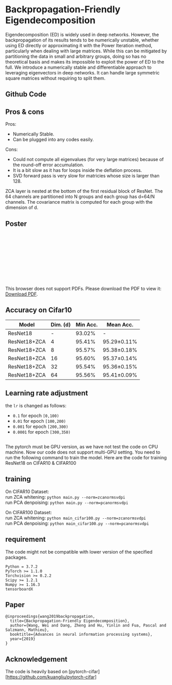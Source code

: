 # Backpropagation-Friendly Eigendecomposition
Eigendecomposition (ED) is widely used in deep networks. However, the backpropagation of its results tends to be numerically unstable, whether using ED directly or approximating it with the Power Iteration method, particularly when dealing with large matrices. While this can be mitigated by partitioning the data in small and arbitrary groups, doing so has no theoretical basis and makes its impossible to exploit the power of ED to the full. We introduce a numerically stable and differentiable approach to leveraging eigenvectors in deep networks. It can handle large symmetric square matrices without requiring to split them.
## Github Code
## Pros & cons
Pros:
- Numerically Stable.
- Can be plugged into any codes easily.

Cons:
- Could not compute all eigenvalues (for very large matrices) because of the round-off error accumulation.
- It is a bit slow as it has for loops inside the deflation process.
- SVD forward pass is very slow for matricies whose size is larger than 128.

ZCA layer is nested at the bottom of the first residual block of ResNet.
The 64 channels are partitioned into N groups and each group has d=64/N channels.
The covariance matrix is computed for each group with the dimension of d.
## Poster
<object data="https://github.com/WeiWangTrento/Power-Iteration-SVD/blob/master/poster.pdf" type="application/pdf" width="1400px" height="700px">
    <embed src="https://github.com/WeiWangTrento/Power-Iteration-SVD/blob/master/poster.pdf">
        <p>This browser does not support PDFs. Please download the PDF to view it: <a href="https://github.com/WeiWangTrento/Power-Iteration-SVD/blob/master/poster.pdf">Download PDF</a>.</p>
    </embed>
</object>

## Accuracy on Cifar10
| Model             |Dim. (d)| Min Acc.    | Mean Acc.  |
| ----------------- | ------ | ----------- |----------- |
| ResNet18          | -      | 93.02%      | -     |
| ResNet18+ZCA      | 4      | 95.41%      | 95.29±0.11%     |
| ResNet18+ZCA      | 8      | 95.57%      | 95.38±0.18%     |
| ResNet18+ZCA      | 16     | 95.60%      | 95.37±0.14%     |
| ResNet18+ZCA      | 32     | 95.54%      | 95.36±0.15%     |
| ResNet18+ZCA      | 64     | 95.56%      | 95.41±0.09%     |

## Learning rate adjustment
the `lr` is changed as follows:
- `0.1` for epoch `[0,100)`
- `0.01` for epoch `[100,200)`
- `0.001` for epoch `[200,300)`
- `0.0001` for epoch `[300,350)`

##
The pytorch must be GPU version, as we have not test the code on CPU machine.
Now our code does not support multi-GPU setting.
You need to run the following command to train the model.
Here are the code for training ResNet18 on CIFAR10 & CIFAR100

## training
On CIFAR10 Dataset: \
run ZCA whitening: `python main.py --norm=zcanormsvdpi` \
run PCA denpoising: `python main.py --norm=pcanormsvdpi`

On CIFAR100 Dataset: \
run ZCA whitening: `python main_cifar100.py --norm=zcanormsvdpi` \
run PCA denpoising: `python main_cifar100.py --norm=pcanormsvdpi`

## requirement
The code might not be compatible with lower version of the specified packages.

```
Python = 3.7.2
PyTorch >= 1.1.0
Torchvision >= 0.2.2
Scipy >= 1.2.1
Numpy >= 1.16.3
tensorboardX
```

## Paper
```
@inproceedings{wang2019backpropagation,
  title={Backpropagation-Friendly Eigendecomposition},
  author={Wang, Wei and Dang, Zheng and Hu, Yinlin and Fua, Pascal and Salzmann, Mathieu},
  booktitle={Advances in neural information processing systems},
  year={2019}
}
```
## Acknowledgement
The code is heavily based on [pytorch-cifar][https://github.com/kuangliu/pytorch-cifar]
